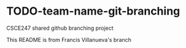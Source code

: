 # TODO-team-name-git-branching
CSCE247 shared github branching project

This README is from Francis Villanueva's branch
